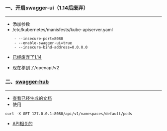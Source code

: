 ### 一、开启swagger-ui（1.14后废弃）

***

* 添加参数
* /etc/kubernetes/manisfests/kube-apiserver.yaml

```shell
    - --insecure-port=8080
    - --enable-swagger-ui=true
    - --insecure-bind-address=0.0.0.0
```

* [已经废弃了1.14](https://kubernetes.io/zh/docs/concepts/overview/kubernetes-api/) 

* 现在移到了/openapi/v2

### 二、[swagger-hub](https://app.swaggerhub.com/welcome)

***

* [查看已经生成的文档](https://kubernetes.io/docs/reference/generated/kubernetes-api/v1.18/#-strong-api-overview-strong-)
* 使用

```shell
curl -X GET 127.0.0.1:8080/api/v1/namespaces/default/pods
```

* [API相关的](https://kubernetes.io/zh/docs/reference/)

  

